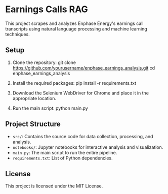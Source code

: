 # Earnings Calls RAG

This project scrapes and analyzes Enphase Energy's earnings call transcripts using natural language processing and machine learning techniques.

## Setup

1. Clone the repository:
git clone https://github.com/yourusername/enphase_earnings_analysis.git
cd enphase_earnings_analysis

2. Install the required packages: pip install -r requirements.txt

3. Download the Selenium WebDriver for Chrome and place it in the appropriate location.

4. Run the main script:
python main.py

## Project Structure

- `src/`: Contains the source code for data collection, processing, and analysis.
- `notebooks/`: Jupyter notebooks for interactive analysis and visualization.
- `main.py`: The main script to run the entire pipeline.
- `requirements.txt`: List of Python dependencies.

## License

This project is licensed under the MIT License.